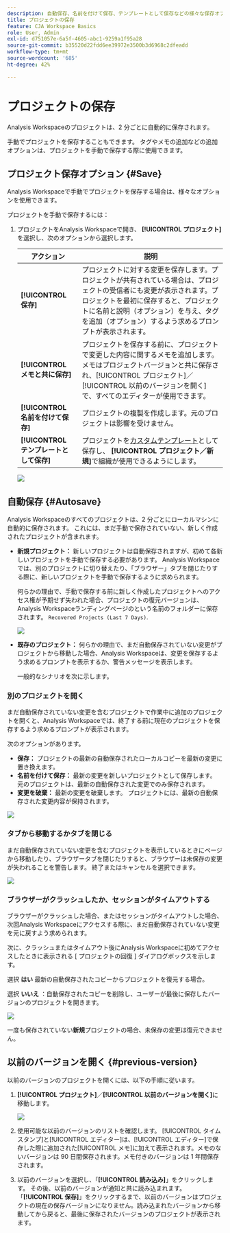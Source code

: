 ```yaml
---
description: 自動保存、名前を付けて保存、テンプレートとして保存などの様々な保存オプションおよび以前のバージョンの開き方について説明します。
title: プロジェクトの保存
feature: CJA Workspace Basics
role: User, Admin
exl-id: d751057e-6a5f-4605-abc1-9259a1f95a28
source-git-commit: b35520d22fdd6ee39972e3500b3d6968c2dfeadd
workflow-type: tm+mt
source-wordcount: '685'
ht-degree: 42%

---
```


# プロジェクトの保存

Analysis Workspaceのプロジェクトは、2 分ごとに自動的に保存されます。

手動でプロジェクトを保存することもできます。 タグやメモの追加などの追加オプションは、プロジェクトを手動で保存する際に使用できます。

## プロジェクト保存オプション {#Save}

Analysis Workspaceで手動でプロジェクトを保存する場合は、様々なオプションを使用できます。

プロジェクトを手動で保存するには：

1. プロジェクトをAnalysis Workspaceで開き、 **[!UICONTROL プロジェクト]**&#x200B;を選択し、次のオプションから選択します。

   | アクション | 説明 |
   |---|---| 
   | **[!UICONTROL 保存]** | プロジェクトに対する変更を保存します。プロジェクトが共有されている場合は、プロジェクトの受信者にも変更が表示されます。プロジェクトを最初に保存すると、プロジェクトに名前と説明（オプション）を与え、タグを追加（オプション）するよう求めるプロンプトが表示されます。 |
   | **[!UICONTROL メモと共に保存]** | プロジェクトを保存する前に、プロジェクトで変更した内容に関するメモを追加します。メモはプロジェクトバージョンと共に保存され、[!UICONTROL プロジェクト]／[!UICONTROL 以前のバージョンを開く]で、すべてのエディターが使用できます。 |
   | **[!UICONTROL 名前を付けて保存]** | プロジェクトの複製を作成します。元のプロジェクトは影響を受けません。 |
   | **[!UICONTROL テンプレートとして保存]** | プロジェクトを[カスタムテンプレート](https://experienceleague.adobe.com/docs/analytics/analyze/analysis-workspace/build-workspace-project/starter-projects.html?lang=ja)として保存し、 **[!UICONTROL プロジェクト／新規]**&#x200B;で組織が使用できるようにします。 |

   ![](assets/save-project.png)

## 自動保存 {#Autosave}

Analysis Workspaceのすべてのプロジェクトは、2 分ごとにローカルマシンに自動的に保存されます。 これには、まだ手動で保存されていない、新しく作成されたプロジェクトが含まれます。

* **新規プロジェクト：** 新しいプロジェクトは自動保存されますが、初めて各新しいプロジェクトを手動で保存する必要があります。 Analysis Workspaceでは、別のプロジェクトに切り替えたり、「ブラウザー」タブを閉じたりする際に、新しいプロジェクトを手動で保存するように求められます。

   何らかの理由で、手動で保存する前に新しく作成したプロジェクトへのアクセス権が予期せず失われた場合、プロジェクトの復元バージョンは、Analysis Workspaceランディングページのという名前のフォルダーに保存されます。 `Recovered Projects (Last 7 Days)`.

   ![](assets/recovered-folder.png)

* **既存のプロジェクト：** 何らかの理由で、まだ自動保存されていない変更がプロジェクトから移動した場合、Analysis Workspaceは、変更を保存するよう求めるプロンプトを表示するか、警告メッセージを表示します。

   一般的なシナリオを次に示します。

### 別のプロジェクトを開く

まだ自動保存されていない変更を含むプロジェクトで作業中に追加のプロジェクトを開くと、Analysis Workspaceでは、終了する前に現在のプロジェクトを保存するよう求めるプロンプトが表示されます。

次のオプションがあります。

* **保存：** プロジェクトの最新の自動保存されたローカルコピーを最新の変更に置き換えます。
* **名前を付けて保存：** 最新の変更を新しいプロジェクトとして保存します。 元のプロジェクトは、最新の自動保存された変更でのみ保存されます。
* **変更を破棄：** 最新の変更を破棄します。 プロジェクトには、最新の自動保存された変更内容が保持されます。

![](assets/existing-save.png)

### タブから移動するかタブを閉じる

まだ自動保存されていない変更を含むプロジェクトを表示しているときにページから移動したり、ブラウザータブを閉じたりすると、ブラウザーは未保存の変更が失われることを警告します。 終了またはキャンセルを選択できます。

![](assets/browser-image.png)

### ブラウザーがクラッシュしたか、セッションがタイムアウトする

ブラウザーがクラッシュした場合、またはセッションがタイムアウトした場合、次回Analysis Workspaceにアクセスする際に、まだ自動保存されていない変更を元に戻すよう求められます。

次に、クラッシュまたはタイムアウト後にAnalysis Workspaceに初めてアクセスしたときに表示される [ プロジェクトの回復 ] ダイアログボックスを示します。

選択 **はい** 最新の自動保存されたコピーからプロジェクトを復元する場合。

選択 **いいえ** ：自動保存されたコピーを削除し、ユーザーが最後に保存したバージョンのプロジェクトを開きます。

![](assets/project-recovery.png)

一度も保存されていない&#x200B;**新規**&#x200B;プロジェクトの場合、未保存の変更は復元できません。

## 以前のバージョンを開く {#previous-version}

以前のバージョンのプロジェクトを開くには、以下の手順に従います。

1. **[!UICONTROL プロジェクト]**／**[!UICONTROL 以前のバージョンを開く]**&#x200B;に移動します。

   ![](assets/previous-versions.png)

1. 使用可能な以前のバージョンのリストを確認します。
   [!UICONTROL タイムスタンプ]と[!UICONTROL エディター]は、[!UICONTROL エディター]で保存した際に追加された[!UICONTROL メモ]に加えて表示されます。メモのないバージョンは 90 日間保存されます。メモ付きのバージョンは 1 年間保存されます。
1. 以前のバージョンを選択し、「**[!UICONTROL 読み込み]**」をクリックします。
その後、以前のバージョンが通知と共に読み込まれます。「**[!UICONTROL 保存]**」をクリックするまで、以前のバージョンはプロジェクトの現在の保存バージョンになりません。読み込まれたバージョンから移動してから戻ると、最後に保存されたバージョンのプロジェクトが表示されます。
